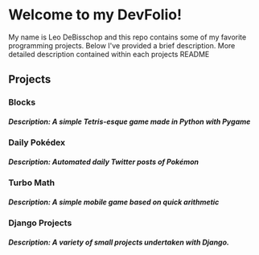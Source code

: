 # Welcome to my DevFolio!
My name is Leo DeBisschop and this repo contains some of my favorite programming projects. 
Below I've provided a brief description. More detailed description contained within each projects README


## Projects

### Blocks
##### Description: A simple Tetris-esque game made in Python with Pygame


### Daily Pokédex
##### Description: Automated daily Twitter posts of Pokémon


### Turbo Math
##### Description: A simple mobile game based on quick arithmetic


### Django Projects
##### Description: A variety of small projects undertaken with Django. 